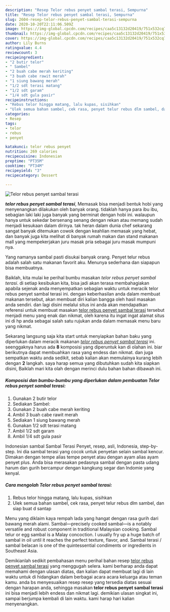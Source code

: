 ```yaml
---
description: "Resep Telor rebus penyet sambal terasi, Sempurna"
title: "Resep Telor rebus penyet sambal terasi, Sempurna"
slug: 2604-resep-telor-rebus-penyet-sambal-terasi-sempurna
date: 2020-10-20T22:11:06.509Z
image: https://img-global.cpcdn.com/recipes/caa5c13132d20419/751x532cq70/telor-rebus-penyet-sambal-terasi-foto-resep-utama.jpg
thumbnail: https://img-global.cpcdn.com/recipes/caa5c13132d20419/751x532cq70/telor-rebus-penyet-sambal-terasi-foto-resep-utama.jpg
cover: https://img-global.cpcdn.com/recipes/caa5c13132d20419/751x532cq70/telor-rebus-penyet-sambal-terasi-foto-resep-utama.jpg
author: Lily Burns
ratingvalue: 4.4
reviewcount: 3
recipeingredient:
- "2 butir telor"
- " Sambel"
- "2 buah cabe merah keriting"
- "3 buah cabe rawit merah"
- "1 siung bawang merah"
- "1/2 sdt terasi matang"
- "1/2 sdt garam"
- "1/4 sdt gula pasir"
recipeinstructions:
- "Rebus telor hingga matang, lalu kupas, sisihkan"
- "Ulek semua bahan sambel, cek rasa, penyet telur rebus dlm sambel, dan siap buat d santap"
categories:
- Resep
tags:
- telor
- rebus
- penyet

katakunci: telor rebus penyet 
nutrition: 269 calories
recipecuisine: Indonesian
preptime: "PT35M"
cooktime: "PT34M"
recipeyield: "3"
recipecategory: Dessert

---
```



![Telor rebus penyet sambal terasi](https://img-global.cpcdn.com/recipes/caa5c13132d20419/751x532cq70/telor-rebus-penyet-sambal-terasi-foto-resep-utama.jpg)

<b><i>telor rebus penyet sambal terasi</i></b>, Memasak bisa menjadi bentuk hobi yang menyenangkan dilakukan oleh banyak orang. tidaklah hanya para ibu ibu, sebagian laki laki juga banyak yang berminat dengan hobi ini. walaupun hanya untuk sekedar bersenang senang dengan rekan atau memang sudah menjadi kesukaan dalam dirinya. tak heran dalam dunia chef sekarang sangat banyak ditemukan cowok dengan keahlian memasak yang hebat, dan banyak juga kita melihat di banyak rumah makan dan stand makanan mall yang mempekerjakan juru masak pria sebagai juru masak mumpuni nya.

Yang namanya sambal pasti disukai banyak orang. Penyet telur rebus adalah salah satu makanan favorit aku. Menunya sederhana dan siapapun bisa membuatnya.

Baiklah, kita mulai ke perihal bumbu masakan <i>telor rebus penyet sambal terasi</i>. di setiap kesibukan kita, bisa jadi akan terasa membahagiakan apabila sejenak anda menyempatkan sebagian waktu untuk meracik telor rebus penyet sambal terasi ini. dengan keberhasilan anda dalam membuat makanan tersebut, akan membuat diri kalian bangga oleh hasil masakan anda sendiri. dan lagi disini melalui situs ini anda akan mendapatkan referensi untuk membuat masakan <u>telor rebus penyet sambal terasi</u> tersebut menjadi menu yang enak dan nikmat, oleh karena itu ingat ingat alamat situs ini di hp anda sebagai salah satu rujukan anda dalam memasak menu baru yang nikmat.


Sekarang langsung saja kita start untuk menyiapkan bahan baku yang diperlukan dalam meracik makanan <u><i>telor rebus penyet sambal terasi</i></u> ini. seenggaknya harus ada <b>8</b> komposisi yang diperuntuk kan di olahan ini. biar berikutnya dapat membuahkan rasa yang endess dan nikmat. dan juga sempatkan waktu anda sedikit, sebab kalian akan memulainya kurang lebih dengan <b>2</b> langkah. saya harap semua yang dibutuhkan sudah kita siapkan disini, Baiklah mari kita olah dengan merinci dulu bahan bahan dibawah ini.

<!--inarticleads1-->

##### Komposisi dan bumbu-bumbu yang diperlukan dalam pembuatan Telor rebus penyet sambal terasi:

1. Gunakan 2 butir telor
1. Sediakan  Sambel:
1. Gunakan 2 buah cabe merah keriting
1. Ambil 3 buah cabe rawit merah
1. Sediakan 1 siung bawang merah
1. Gunakan 1/2 sdt terasi matang
1. Ambil 1/2 sdt garam
1. Ambil 1/4 sdt gula pasir


Indonesian sambal Sambal Terasi Penyet, resep, asli, Indonesia, step-by-step. Ini dia sambal terasi yang cocok untuk penyetan selain sambal kencur. Dimakan dengan tempe alias tempe penyet atau dengan ayam alias ayam penyet plus. Anda bisa merasakan pedasnya sambal dengan pasta udang harum dan gurih bercampur dengan kangkung segar dan Indomie yang kenyal. 

<!--inarticleads2-->

##### Cara mengolah Telor rebus penyet sambal terasi:

1. Rebus telor hingga matang, lalu kupas, sisihkan
1. Ulek semua bahan sambel, cek rasa, penyet telur rebus dlm sambel, dan siap buat d santap


Menu yang diklaim kaya rempah lada yang hangat dengan rasa gurih dari bawang merah alami. Sambal—precisely cooked sambal—is a notably versatile and robust component in traditional Malaysian cooking. Sambal telur or egg sambal is a Malay concoction. I usually fry up a huge batch of sambal in oil until it reaches the perfect texture, flavor, and. Sambal terasi / sambal belacan is one of the quintessential condiments or ingredients in Southeast Asia. 

Demikianlah sedikit pembahasan menu perihal bahan resep <u>telor rebus penyet sambal terasi</u> yang menggugah selera. kami berharap anda dapat memahami dengan ulasan diatas, dan kalian dapat membuat lagi di lain waktu untuk di hidangkan dalam berbagai acara acara keluarga atau teman kamu. anda bs menyesuaikan resep resep yang tersedia diatas sesuai dengan harapan anda, sehingga masakan <b>telor rebus penyet sambal terasi</b> ini bisa menjadi lebih endess dan nikmat lagi. demikian ulasan singkat ini, sampai berjumpa kembali di lain waktu. kami harap hari kalian menyenangkan.
